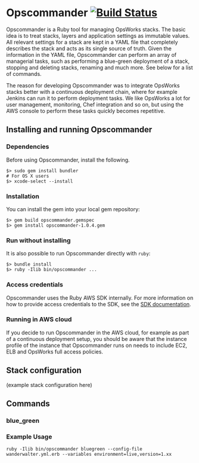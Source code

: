 Opscommander [![Build Status](https://travis-ci.org/komoot/opscommander.svg?branch=master)](https://travis-ci.org/komoot/opscommander)
============

Opscommander is a Ruby tool for managing OpsWorks stacks. The basic idea is to treat stacks, layers and application
settings as immutable values. All relevant settings for a stack are kept in a YAML file that completely describes
the stack and acts as its single source of truth. Given the information in the YAML file, Opscommander can perform an 
array of managerial tasks, such as performing a blue-green deployment of a stack, stopping and deleting stacks, renaming
and much more. See below for a list of commands.

The reason for developing Opscommander was to integrate OpsWorks stacks better with a continuous deployment chain, 
where for example Jenkins can run it to perform deployment tasks. We like OpsWorks a lot for user management, 
monitoring, Chef integration and so on, but using the AWS console to perform these tasks quickly becomes repetitive.

## Installing and running Opscommander

### Dependencies

Before using Opscommander, install the following.

```
$> sudo gem install bundler
# For OS X users
$> xcode-select --install     
```

### Installation

You can install the gem into your local gem repository:

```
$> gem build opscommander.gemspec
$> gem install opscommander-1.0.4.gem
``` 

### Run without installing

It is also possible to run Opscommander directly with `ruby`:

```
$> bundle install
$> ruby -Ilib bin/opscommander ... 
```

### Access credentials

Opscommander uses the Ruby AWS SDK internally. For more information on how to provide access credentials
to the SDK, see the [SDK documentation](http://docs.aws.amazon.com/AWSSdkDocsRuby/latest//DeveloperGuide/prog-basics-creds.html).

### Running in AWS cloud

If you decide to run Opscommander in the AWS cloud, for example as part of a continuous deployment setup,
you should be aware that the instance profile of the instance that Opscommander runs on needs to include 
EC2, ELB and OpsWorks full access policies.

## Stack configuration

(example stack configuration here)

## Commands

### blue_green



### Example Usage ###

```
ruby -Ilib bin/opscommander bluegreen --config-file wanderwalter.yml.erb --variables environment=live,version=1.xx
```


